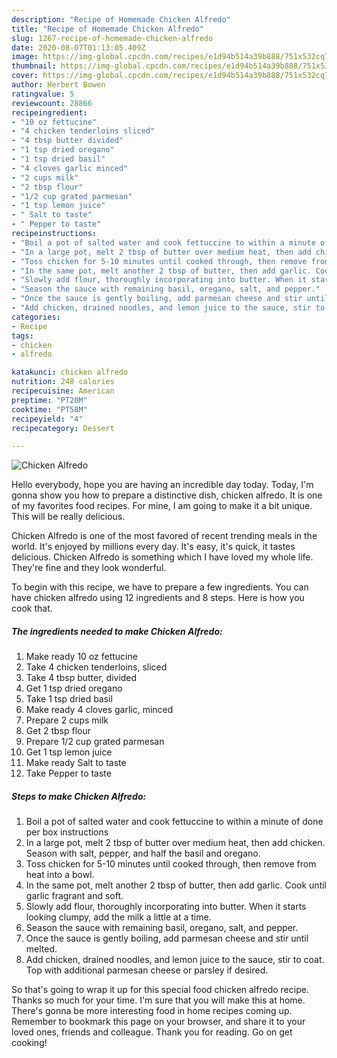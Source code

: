 ```yaml
---
description: "Recipe of Homemade Chicken Alfredo"
title: "Recipe of Homemade Chicken Alfredo"
slug: 1267-recipe-of-homemade-chicken-alfredo
date: 2020-08-07T01:13:05.409Z
image: https://img-global.cpcdn.com/recipes/e1d94b514a39b888/751x532cq70/chicken-alfredo-recipe-main-photo.jpg
thumbnail: https://img-global.cpcdn.com/recipes/e1d94b514a39b888/751x532cq70/chicken-alfredo-recipe-main-photo.jpg
cover: https://img-global.cpcdn.com/recipes/e1d94b514a39b888/751x532cq70/chicken-alfredo-recipe-main-photo.jpg
author: Herbert Bowen
ratingvalue: 5
reviewcount: 28866
recipeingredient:
- "10 oz fettucine"
- "4 chicken tenderloins sliced"
- "4 tbsp butter divided"
- "1 tsp dried oregano"
- "1 tsp dried basil"
- "4 cloves garlic minced"
- "2 cups milk"
- "2 tbsp flour"
- "1/2 cup grated parmesan"
- "1 tsp lemon juice"
- " Salt to taste"
- " Pepper to taste"
recipeinstructions:
- "Boil a pot of salted water and cook fettuccine to within a minute of done per box instructions"
- "In a large pot, melt 2 tbsp of butter over medium heat, then add chicken. Season with salt, pepper, and half the basil and oregano."
- "Toss chicken for 5-10 minutes until cooked through, then remove from heat into a bowl."
- "In the same pot, melt another 2 tbsp of butter, then add garlic. Cook until garlic fragrant and soft."
- "Slowly add flour, thoroughly incorporating into butter. When it starts looking clumpy, add the milk a little at a time."
- "Season the sauce with remaining basil, oregano, salt, and pepper."
- "Once the sauce is gently boiling, add parmesan cheese and stir until melted."
- "Add chicken, drained noodles, and lemon juice to the sauce, stir to coat. Top with additional parmesan cheese or parsley if desired."
categories:
- Recipe
tags:
- chicken
- alfredo

katakunci: chicken alfredo 
nutrition: 248 calories
recipecuisine: American
preptime: "PT20M"
cooktime: "PT58M"
recipeyield: "4"
recipecategory: Dessert

---
```



![Chicken Alfredo](https://img-global.cpcdn.com/recipes/e1d94b514a39b888/751x532cq70/chicken-alfredo-recipe-main-photo.jpg)

Hello everybody, hope you are having an incredible day today. Today, I'm gonna show you how to prepare a distinctive dish, chicken alfredo. It is one of my favorites food recipes. For mine, I am going to make it a bit unique. This will be really delicious.



Chicken Alfredo is one of the most favored of recent trending meals in the world. It's enjoyed by millions every day. It's easy, it's quick, it tastes delicious. Chicken Alfredo is something which I have loved my whole life. They're fine and they look wonderful.


To begin with this recipe, we have to prepare a few ingredients. You can have chicken alfredo using 12 ingredients and 8 steps. Here is how you cook that.

<!--inarticleads1-->

##### The ingredients needed to make Chicken Alfredo:

1. Make ready 10 oz fettucine
1. Take 4 chicken tenderloins, sliced
1. Take 4 tbsp butter, divided
1. Get 1 tsp dried oregano
1. Take 1 tsp dried basil
1. Make ready 4 cloves garlic, minced
1. Prepare 2 cups milk
1. Get 2 tbsp flour
1. Prepare 1/2 cup grated parmesan
1. Get 1 tsp lemon juice
1. Make ready  Salt to taste
1. Take  Pepper to taste




<!--inarticleads2-->

##### Steps to make Chicken Alfredo:

1. Boil a pot of salted water and cook fettuccine to within a minute of done per box instructions
1. In a large pot, melt 2 tbsp of butter over medium heat, then add chicken. Season with salt, pepper, and half the basil and oregano.
1. Toss chicken for 5-10 minutes until cooked through, then remove from heat into a bowl.
1. In the same pot, melt another 2 tbsp of butter, then add garlic. Cook until garlic fragrant and soft.
1. Slowly add flour, thoroughly incorporating into butter. When it starts looking clumpy, add the milk a little at a time.
1. Season the sauce with remaining basil, oregano, salt, and pepper.
1. Once the sauce is gently boiling, add parmesan cheese and stir until melted.
1. Add chicken, drained noodles, and lemon juice to the sauce, stir to coat. Top with additional parmesan cheese or parsley if desired.




So that's going to wrap it up for this special food chicken alfredo recipe. Thanks so much for your time. I'm sure that you will make this at home. There's gonna be more interesting food in home recipes coming up. Remember to bookmark this page on your browser, and share it to your loved ones, friends and colleague. Thank you for reading. Go on get cooking!
